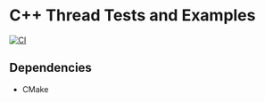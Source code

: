 # C++ Thread Tests and Examples

[![CI](https://github.com/Toxe/cpp-threads/workflows/CI/badge.svg)](https://github.com/Toxe/cpp-threads/actions)

## Dependencies

- CMake
